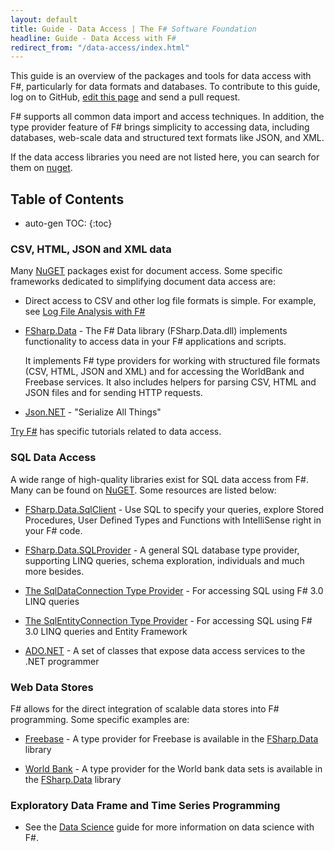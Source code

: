 ```yaml
---
layout: default
title: Guide - Data Access | The F# Software Foundation
headline: Guide - Data Access with F#
redirect_from: "/data-access/index.html"
---
```


This guide is an overview of the packages and tools for data access with F#,
particularly for data formats and databases. To contribute to this guide, log on to GitHub, [edit this page](https://github.com/fsharp/fsfoundation/edit/gh-pages/guides/data-access/index.md) and send a pull request.

F# supports all common data import and access techniques. In addition, the type provider feature of 
F# brings simplicity to accessing data, including databases,
web-scale data and structured text formats like JSON, and XML.

If the data access libraries you need are not listed here, you can search for them on [nuget](http://nuget.org). 


## Table of Contents

* auto-gen TOC:
{:toc}


### CSV, HTML, JSON and XML data

Many [NuGET](http://nuget.org) packages exist for document access. Some specific frameworks dedicated to simplifying document data access are:

 * Direct access to CSV and other log file formats is simple. For example, see [Log File Analysis with F#](http://jyliao.blogspot.co.uk/2011/03/log-analysis-with-f.html)

 * [FSharp.Data](http://fsharp.github.io/FSharp.Data/) - The F# Data library (FSharp.Data.dll) implements functionality to access data in your F# applications and scripts. 

   It implements F# type providers for working with structured file formats (CSV, HTML, JSON and XML) and for accessing the WorldBank and Freebase services. It also includes helpers for parsing CSV, HTML and JSON files and for sending HTTP requests.

 * [Json.NET](http://json.codeplex.com/) - "Serialize All Things"

[Try F#](http://tryfsharp.org/learn) has specific tutorials related to data access. 

### SQL Data Access

A wide range of high-quality libraries exist for SQL data access from F#. Many can be found on [NuGET](http://nuget.org).
Some resources are listed below:

 * [FSharp.Data.SqlClient](http://fsprojects.github.io/FSharp.Data.SqlClient/) - Use SQL to specify your queries, explore Stored Procedures, User Defined Types and Functions with IntelliSense right in your F# code.

 * [FSharp.Data.SQLProvider](http://fsprojects.github.io/SQLProvider/) - A general SQL database type provider, supporting LINQ queries, schema exploration, individuals and much more besides.

 * [The SqlDataConnection Type Provider](http://msdn.microsoft.com/en-us/library/hh361033.aspx) - For accessing SQL using F# 3.0 LINQ queries

 * [The SqlEntityConnection Type Provider](http://msdn.microsoft.com/en-us/library/hh361035.aspx) - For accessing SQL using F# 3.0 LINQ queries and Entity Framework

 * [ADO.NET](http://msdn.microsoft.com/en-us/library/aa286484.aspx) - A set of classes that expose data access services to the .NET programmer

### Web Data Stores

F# allows for the direct integration of scalable data stores into F# programming. Some specific examples are:

 * [Freebase](http://freeebase.com) - A type provider for Freebase is available in the [FSharp.Data](http://fsharp.github.io/FSharp.Data/) library

 * [World Bank](http://worldbank.org) - A type provider for the World bank data sets is available in the [FSharp.Data](http://fsharp.github.io/FSharp.Data/) library

### Exploratory Data Frame and Time Series Programming

* See the [Data Science](/guides/data-science) guide for more information on data science with F#.



